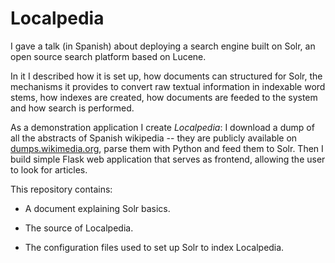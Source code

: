 Localpedia
==========

I gave a talk (in Spanish) about deploying a search engine built on Solr, an open source search platform based on Lucene.

In it I described how it is set up, how documents can structured for Solr, the mechanisms it provides to convert raw textual information in indexable word stems, how indexes are created, how documents are feeded to the system and how search is performed.

As a demonstration application I create *Localpedia*: I download a dump of all the abstracts of Spanish wikipedia -- they are publicly available on [dumps.wikimedia.org](https://dumps.wikimedia.org/), parse them with Python and feed them to Solr. Then I build simple Flask web application that serves as frontend, allowing the user to look for articles.

This repository contains:

 * A document explaining Solr basics.

 * The source of Localpedia.

 * The configuration files used to set up Solr to index Localpedia.
